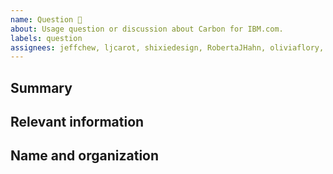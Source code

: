 ```yaml
---
name: Question 🤔
about: Usage question or discussion about Carbon for IBM.com.
labels: question
assignees: jeffchew, ljcarot, shixiedesign, RobertaJHahn, oliviaflory, kennylam, annawen1
---
```


<!--

Hi there! 👋 Hope everything is going okay using projects from Carbon for
IBM.com. It looks like you might have a question about our work, so we wanted to
share a couple resources that you could use if you haven't tried them yet 🙂.

If you're an IBMer, we have a couple of Slack channels available across all IBM
Workspaces:

- #carbon-for-ibm-dotcom for questions about Carbon for IBM.com
- #carbon-design-system for questions about the Carbon Design System

If these resources don't work out, help us out by filling out a couple of
details below!

-->

## Summary

## Relevant information

## Name and organization

<!-- Provide as much useful information as you can -->
